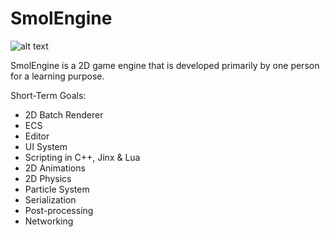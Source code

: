 # SmolEngine


![alt text](https://i.imgur.com/JGy78b9.png "SmolEngine")

SmolEngine is a 2D game engine that is developed primarily by one person for a learning purpose.


Short-Term Goals:

- 2D Batch Renderer
- ECS
- Editor 
- UI System
- Scripting in C++, Jinx & Lua
- 2D Animations
- 2D Physics
- Particle System
- Serialization
- Post-processing
- Networking
